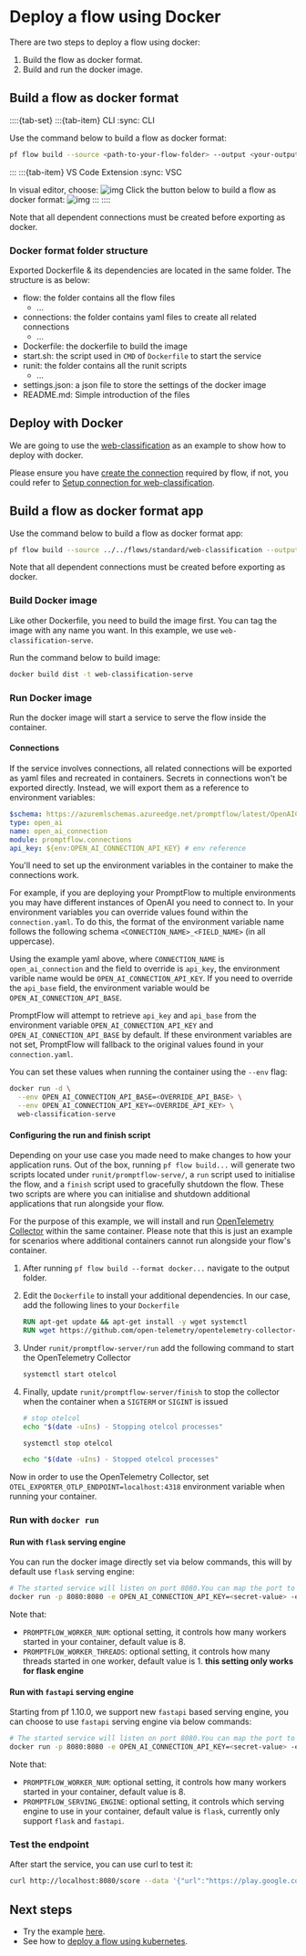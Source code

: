 # Deploy a flow using Docker

There are two steps to deploy a flow using docker:
1. Build the flow as docker format.
2. Build and run the docker image.
 
## Build a flow as docker format

::::{tab-set}
:::{tab-item} CLI
:sync: CLI

Use the command below to build a flow as docker format:
```bash
pf flow build --source <path-to-your-flow-folder> --output <your-output-dir> --format docker
```
:::
:::{tab-item} VS Code Extension
:sync: VSC

In visual editor, choose:
![img](../../media/how-to-guides/vscode_export.png)
Click the button below to build a flow as docker format:
![img](../../media/how-to-guides/vscode_export_as_docker.png)
:::
::::

Note that all dependent connections must be created before exporting as docker.


### Docker format folder structure

Exported Dockerfile & its dependencies are located in the same folder. The structure is as below:
- flow: the folder contains all the flow files
  - ...
- connections: the folder contains yaml files to create all related connections
  - ...
- Dockerfile: the dockerfile to build the image
- start.sh: the script used in `CMD` of `Dockerfile` to start the service
- runit: the folder contains all the runit scripts
  - ...
- settings.json: a json file to store the settings of the docker image
- README.md: Simple introduction of the files

## Deploy with Docker
We are going to use the [web-classification](https://github.com/microsoft/promptflow/tree/main/examples/flows/standard/web-classification/) as
an example to show how to deploy with docker.

Please ensure you have [create the connection](../manage-connections.md#create-a-connection) required by flow, if not, you could
refer to [Setup connection for web-classification](https://github.com/microsoft/promptflow/tree/main/examples/flows/standard/web-classification).

## Build a flow as docker format app

Use the command below to build a flow as docker format app:

```bash
pf flow build --source ../../flows/standard/web-classification --output dist --format docker
```

Note that all dependent connections must be created before exporting as docker.

### Build Docker image

Like other Dockerfile, you need to build the image first. You can tag the image with any name you want. In this example, we use `web-classification-serve`.

Run the command below to build image:

```bash
docker build dist -t web-classification-serve
```

### Run Docker image

Run the docker image will start a service to serve the flow inside the container. 

#### Connections

If the service involves connections, all related connections will be exported as yaml files and recreated in containers.
Secrets in connections won't be exported directly. Instead, we will export them as a reference to environment variables:

```yaml
$schema: https://azuremlschemas.azureedge.net/promptflow/latest/OpenAIConnection.schema.json
type: open_ai
name: open_ai_connection
module: promptflow.connections
api_key: ${env:OPEN_AI_CONNECTION_API_KEY} # env reference
```

You'll need to set up the environment variables in the container to make the connections work.

For example, if you are deploying your PromptFlow to multiple environments you may have different instances of OpenAI you need to connect to. In your environment variables you can override values found within the `connection.yaml`. To do this, the format of the environment variable name follows the following schema `<CONNECTION_NAME>_<FIELD_NAME>` (in all uppercase).

Using the example yaml above, where `CONNECTION_NAME` is `open_ai_connection` and the field to override is `api_key`, the environment varible name would be `OPEN_AI_CONNECTION_API_KEY`. If you need to override the `api_base` field, the environment variable would be `OPEN_AI_CONNECTION_API_BASE`.

PromptFlow will attempt to retrieve `api_key` and `api_base` from the environment variable `OPEN_AI_CONNECTION_API_KEY` and `OPEN_AI_CONNECTION_API_BASE` by default. If these environment variables are not set, PromptFlow will fallback to the original values found in your `connection.yaml`.

You can set these values when running the container using the `--env` flag:

```bash
docker run -d \
  --env OPEN_AI_CONNECTION_API_BASE=<OVERRIDE_API_BASE> \
  --env OPEN_AI_CONNECTION_API_KEY=<OVERRIDE_API_KEY> \
  web-classification-serve
```

#### Configuring the run and finish script

Depending on your use case you made need to make changes to how your application runs. Out of the box, running `pf flow build...` will generate two scripts located under `runit/promptflow-serve/`, a `run` script used to initialise the flow, and a `finish` script used to gracefully shutdown the flow. These two scripts are where you can initialise and shutdown additional applications that run alongside your flow.

For the purpose of this example, we will install and run [OpenTelemetry Collector](https://opentelemetry.io/docs/collector/) within the same container. Please note that this is just an example for scenarios where additional containers cannot run alongside your flow's container.

1. After running `pf flow build --format docker...` navigate to the output folder.

2. Edit the `Dockerfile` to install your additional dependencies. In our case, add the following lines to your `Dockerfile`
   ```Dockerfile
   RUN apt-get update && apt-get install -y wget systemctl
   RUN wget https://github.com/open-telemetry/opentelemetry-collector-releases/releases/download/v0.104.0/otelcol_0.104.0_linux_amd64.deb && dpkg -i otelcol_0.104.0_linux_amd64.deb
   ```

3. Under `runit/promptflow-server/run` add the following command to start the OpenTelemetry Collector
   ```bash
   systemctl start otelcol
   ```

4. Finally, update `runit/promptflow-server/finish` to stop the collector when the container when a `SIGTERM` or `SIGINT` is issued
   ```bash
   # stop otelcol
   echo "$(date -uIns) - Stopping otelcol processes"

   systemctl stop otelcol

   echo "$(date -uIns) - Stopped otelcol processes"
   ```

Now in order to use the OpenTelemetry Collector, set `OTEL_EXPORTER_OTLP_ENDPOINT=localhost:4318` environment variable when running your container.

### Run with `docker run`

#### Run with `flask` serving engine
You can run the docker image directly set via below commands, this will by default use `flask` serving engine:
```bash
# The started service will listen on port 8080.You can map the port to any port on the host machine as you want.
docker run -p 8080:8080 -e OPEN_AI_CONNECTION_API_KEY=<secret-value> -e PROMPTFLOW_WORKER_NUM=<expect-worker-num> -e PROMPTFLOW_WORKER_THREADS=<expect-thread-num-per-worker> web-classification-serve
```
Note that:
- `PROMPTFLOW_WORKER_NUM`: optional setting, it controls how many workers started in your container, default value is 8.
- `PROMPTFLOW_WORKER_THREADS`: optional setting, it controls how many threads started in one worker, default value is 1. **this setting only works for flask engine**

#### Run with `fastapi` serving engine
Starting from pf 1.10.0, we support new `fastapi` based serving engine, you can choose to use `fastapi` serving engine via below commands:
```bash
# The started service will listen on port 8080.You can map the port to any port on the host machine as you want.
docker run -p 8080:8080 -e OPEN_AI_CONNECTION_API_KEY=<secret-value> -e PROMPTFLOW_SERVING_ENGINE=fastapi -e PROMPTFLOW_WORKER_NUM=<expect-worker-num> web-classification-serve
```
Note that:
- `PROMPTFLOW_WORKER_NUM`: optional setting, it controls how many workers started in your container, default value is 8.
- `PROMPTFLOW_SERVING_ENGINE`: optional setting, it controls which serving engine to use in your container, default value is `flask`, currently only support `flask` and `fastapi`.

### Test the endpoint
After start the service, you can use curl to test it:

```bash
curl http://localhost:8080/score --data '{"url":"https://play.google.com/store/apps/details?id=com.twitter.android"}' -X POST  -H "Content-Type: application/json"
```

## Next steps
- Try the example [here](https://github.com/microsoft/promptflow/blob/main/examples/tutorials/flow-deploy/docker).
- See how to [deploy a flow using kubernetes](deploy-using-kubernetes.md).
